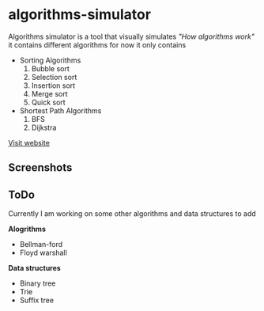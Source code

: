 # algorithms-simulator

Algorithms simulator is a tool that visually simulates *"How algorithms work"* it contains different algorithms
for now it only contains
 - Sorting Algorithms
	 1. Bubble sort
	 2. Selection sort
	 3. Insertion sort
	 4. Merge sort
	 5. Quick sort
 - Shortest Path Algorithms
	 1. BFS
	 2. Dijkstra

[Visit website](https://affectionate-thompson-376ec3.netlify.app/)

## Screenshots


## ToDo
Currently I am working on some other algorithms and data structures to add

**Alogrithms**
 - Bellman-ford
 - Floyd warshall

**Data structures**
 - Binary tree 
 - 	Trie 	
 - Suffix tree
